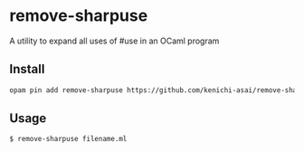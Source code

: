 # remove-sharpuse
A utility to expand all uses of #use in an OCaml program

## Install

```txt
opam pin add remove-sharpuse https://github.com/kenichi-asai/remove-sharpuse.git#4.11.0-alpha1
```

## Usage

```
$ remove-sharpuse filename.ml
```
